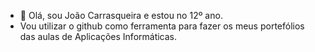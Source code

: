 - 👋 Olá, sou João Carrasqueira e estou no 12º ano.
- Vou utilizar o github como ferramenta para fazer os meus portefólios das aulas de Aplicações Informáticas.


<!---
Joao-Carrasqueira/Joao-Carrasqueira is a ✨ special ✨ repository because its `README.md` (this file) appears on your GitHub profile.
You can click the Preview link to take a look at your changes.
--->

